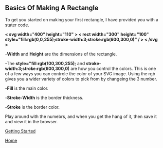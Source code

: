 ## Basics Of Making A Rectangle

To get you started on making your first rectangle, I have provided you with a stater code.

**< svg width="400" height="110" >
  < rect width="300" height="100" style="fill:rgb(0,0,255);stroke-width:3;stroke:rgb(600,300,0)" / >
< /svg >**

-**Width** and **Height** are the dimensions of the rectangle.

-The **style="fill:rgb(100,300,255);** and **stroke-width:3;stroke:rgb(600,300,0)** are how you control the colors. This is one of a few ways you can controle the color of your SVG image.
Using the rgb gives you a wider variety of colors to pick from by changeing the 3 number. 

-**Fill** is the main color.

-**Stroke-Width** is the border thickness.

-**Stroke** is the border color.

Play around with the numebrs, and when you get the hang of it, then save it and view it in the browser.

[Getting Started](https://github.com/zjcch7/SVG-Turorial/blob/main/Getting%20Started.md)

[Home](https://github.com/zjcch7/SVG-Turorial/blob/main/README.md)
